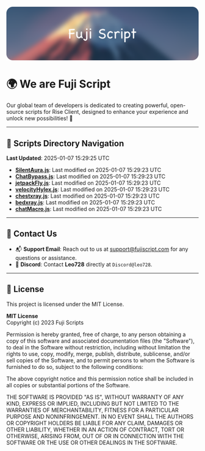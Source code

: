 ![Banner](.github/b.webp)

# 🌍 **We are Fuji Script**

Our global team of developers is dedicated to creating powerful, open-source scripts for Rise Client, designed to enhance your experience and unlock new possibilities! 🌟

---
<!-- SCRIPTS_NAVIGATION_START -->
## 📂 **Scripts Directory Navigation**

**Last Updated**: 2025-01-07 15:29:25 UTC

- **[SilentAura.js](scripts/SilentAura.js)**: Last modified on 2025-01-07 15:29:23 UTC
- **[ChatBypass.js](scripts/ChatBypass.js)**: Last modified on 2025-01-07 15:29:23 UTC
- **[jetpackFly.js](scripts/jetpackFly.js)**: Last modified on 2025-01-07 15:29:23 UTC
- **[velocityHylex.js](scripts/velocityHylex.js)**: Last modified on 2025-01-07 15:29:23 UTC
- **[chestxray.js](scripts/chestxray.js)**: Last modified on 2025-01-07 15:29:23 UTC
- **[bedxray.js](scripts/bedxray.js)**: Last modified on 2025-01-07 15:29:23 UTC
- **[chatMacro.js](scripts/chatMacro.js)**: Last modified on 2025-01-07 15:29:23 UTC

<!-- SCRIPTS_NAVIGATION_END -->

---

## 💬 **Contact Us**  
- 📬 **Support Email**: Reach out to us at [support@fujiscript.com](mailto:support@fujiscript.com) for any questions or assistance.  
- 💬 **Discord**: Contact **Leo728** directly at `Discord@leo728`.

---

## 📜 **License**

This project is licensed under the MIT License.  

**MIT License**  
Copyright (c) 2023 Fuji Scripts  

Permission is hereby granted, free of charge, to any person obtaining a copy of this software and associated documentation files (the "Software"), to deal in the Software without restriction, including without limitation the rights to use, copy, modify, merge, publish, distribute, sublicense, and/or sell copies of the Software, and to permit persons to whom the Software is furnished to do so, subject to the following conditions:  

The above copyright notice and this permission notice shall be included in all copies or substantial portions of the Software.  

THE SOFTWARE IS PROVIDED "AS IS", WITHOUT WARRANTY OF ANY KIND, EXPRESS OR IMPLIED, INCLUDING BUT NOT LIMITED TO THE WARRANTIES OF MERCHANTABILITY, FITNESS FOR A PARTICULAR PURPOSE AND NONINFRINGEMENT. IN NO EVENT SHALL THE AUTHORS OR COPYRIGHT HOLDERS BE LIABLE FOR ANY CLAIM, DAMAGES OR OTHER LIABILITY, WHETHER IN AN ACTION OF CONTRACT, TORT OR OTHERWISE, ARISING FROM, OUT OF OR IN CONNECTION WITH THE SOFTWARE OR THE USE OR OTHER DEALINGS IN THE SOFTWARE.  
